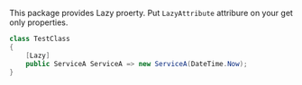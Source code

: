 ﻿This package provides Lazy proerty.
Put `LazyAttribute` attribure on your get only properties. 

```csharp
class TestClass
{
    [Lazy]
    public ServiceA ServiceA => new ServiceA(DateTime.Now);
}
```

